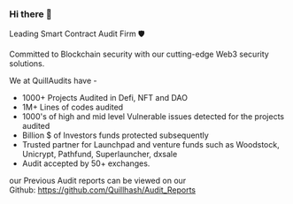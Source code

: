 ### Hi there 👋
Leading Smart Contract Audit Firm 🛡️

Committed to Blockchain security with our cutting-edge Web3 security solutions. 


We at QuillAudits have -

- 1000+ Projects Audited in Defi, NFT and DAO
- 1M+ Lines of codes audited
- 1000's of high and mid level Vulnerable issues detected for the projects audited
- Billion $ of Investors funds protected subsequently
- Trusted partner for Launchpad and venture funds such as Woodstock, Unicrypt, Pathfund, Superlauncher, dxsale
- Audit accepted by 50+ exchanges.

our Previous Audit reports can be viewed on our Github: https://github.com/Quillhash/Audit_Reports
